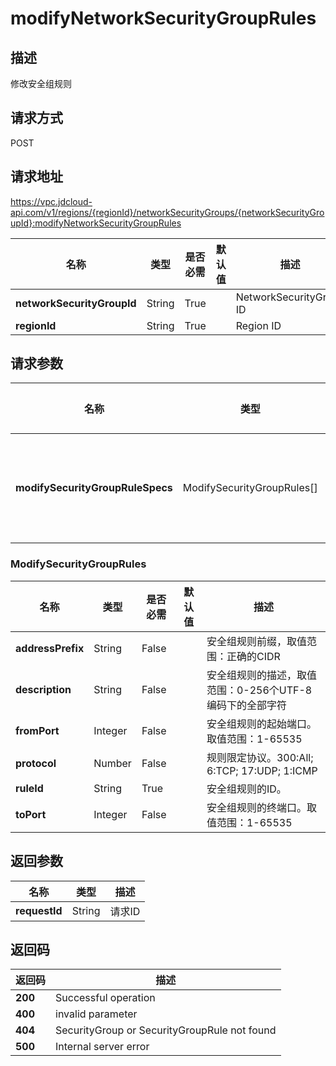 # modifyNetworkSecurityGroupRules


## 描述
修改安全组规则

## 请求方式
POST

## 请求地址
https://vpc.jdcloud-api.com/v1/regions/{regionId}/networkSecurityGroups/{networkSecurityGroupId}:modifyNetworkSecurityGroupRules

|名称|类型|是否必需|默认值|描述|
|---|---|---|---|---|
|**networkSecurityGroupId**|String|True| |NetworkSecurityGroup ID|
|**regionId**|String|True| |Region ID|

## 请求参数
|名称|类型|是否必需|默认值|描述|
|---|---|---|---|---|
|**modifySecurityGroupRuleSpecs**|ModifySecurityGroupRules[]|True| |安全组规则信息|

### ModifySecurityGroupRules
|名称|类型|是否必需|默认值|描述|
|---|---|---|---|---|
|**addressPrefix**|String|False| |安全组规则前缀，取值范围：正确的CIDR|
|**description**|String|False| |安全组规则的描述，取值范围：0-256个UTF-8编码下的全部字符|
|**fromPort**|Integer|False| |安全组规则的起始端口。取值范围：1-65535|
|**protocol**|Number|False| |规则限定协议。300:All; 6:TCP; 17:UDP; 1:ICMP|
|**ruleId**|String|True| |安全组规则的ID。|
|**toPort**|Integer|False| |安全组规则的终端口。取值范围：1-65535|

## 返回参数
|名称|类型|描述|
|---|---|---|
|**requestId**|String|请求ID|


## 返回码
|返回码|描述|
|---|---|
|**200**|Successful operation|
|**400**|invalid parameter|
|**404**|SecurityGroup or SecurityGroupRule not found|
|**500**|Internal server error|
